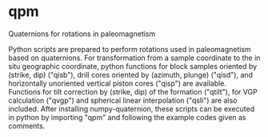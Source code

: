 # qpm
Quaternions for rotations in paleomagnetism

Python scripts are prepared to perform rotations used in paleomagnetism based on quaternions. For transformation from a sample coordinate to the in situ geographic coordinate, python functions for block samples oriented by (strike, dip) ("qisb"), drill cores oriented by (azimuth, plunge) ("qisd"), and horizontally unoriented vertical piston cores ("qisp") are available. Functions for tilt correction by (strike, dip) of the formation ("qtilt"), for VGP calculation ("qvgp") and spherical linear interpolation ("qsli") are also included. After installing numpy-quaternion, these scripts can be executed in python by importing "qpm" and following the example codes given as comments.
